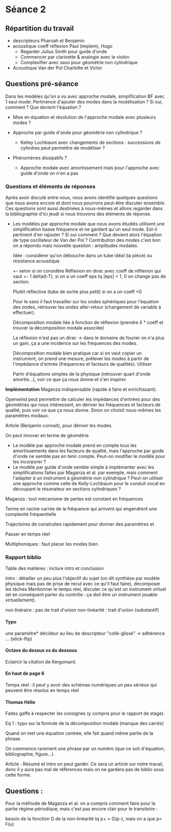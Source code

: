 # Séance 2

## Répartition du travail

- descripteurs Pharoah et Benjamin
- acoustique coeff réflexion Paul (implem), Hugo
  - Regarder Julius Smith pour guide d'onde
  - Commencer par clarinette & analogie avec le violon
  - Complexifier avec saxo pour géométrie non cylindrique
- Acoustique Van der Pol Charlotte et Victor

## Questions pré-séance

Dans les modèles qu'on a vu avec approche modale, simplification BF avec 1 seul mode:
Pertinence d'ajouter des modes dans la modélisation ? Si oui, comment ? Que devient l'équation ?

- Mise en équation et résolution de l'approche modale avec plusieurs modes ?
- Approche par guide d'onde pour géométrie non cylindrique ?
  - Kelley Lochbaum avec changements de sections : successions de cylindres peut permettre de modéliser ?

- Phénomènes dissipatifs ?
  - Approche modale avec amortissement mais pour l'approche avec guide d'onde on n'en a pas

### Questions et éléments de réponses

Après avoir discuté entre nous, nous avons identifié quelques questions que nous avons encore et dont nous pourrons peut-être discuter ensemble. Ces questions sont aussi destinées à nous-mêmes et allons regarder dans la bibliographie d'ici jeudi si nous trouvons des éléments de réponse.

- Les modèles par approche modale que nous avons étudiés utilisent une simplification basse fréquence et ne gardent qu'un seul mode. Est-il pertinent d'en rajouter ? Si oui comment ? Que devient alors l'équation de type oscillateur de Van der Pol ?
   Contribution des modes c'est bon on a répondu mais nouvelle question : amplitudes modales.

   Idée : considérer qu'on débouche dans un tube idéal (la pièce) ou résistance acoustique

   +- selon si on considère
   Réflexion en dirac avec coeff de réflexion qui vaut +- 1 delta(t-T), si on a un coeff eps tq |eps| < 1, 0 on change pas de section.

   Plutôt réflective (tube de sortie plus petit) si on a un coeff <0

   Pour le saxo il faut travailler sur les ondes sphériques pour l'équation des ondes, retrouver les ondes aller-retour (changement de variable à effectuer).

   Décomposition modale liée à fonction de réflexion (prendre $\delta$ * coeff et trouver la décomposition modale associée)

   La réflexion n'est pas un dirac -> dans le domaine de fourier on n'a plus un gain, ça a une incidence sur les fréquences des modes.

   Décomposition modale bien pratique car si on veut copier un instrument, on prend une mesure, prélever les modes à partir de l'impédance d'entrée (fréquences et facteurs de qualités). Utiliser 

   Partir d'équations simples de la physique (retrouver quart d'onde amortie...), voir ce que ça nous donne et s'en inspirer.

**Implémentation**
Maganza indispensable (rapide à faire et enrichissant).

Openwind peut permettre de calculer les impédances d'entrées pour des géométries qui nous intéressent, en dériver les fréquences et facteurs de qualité, puis voir ce que ça nous donne. Sinon on choisit nous-mêmes les paramètres modaux.

Article (Benjamin connait), pour dériver les modes.

On peut innover en terme de géométrie

- Le modèle par approche modale prend en compte tous les amortissements dans les facteurs de qualité, mais l'approche par guide d'onde ne semble pas en tenir compte. Peut-on modifier le modèle pour les incorporer ?
- Le modèle par guide d'onde semble simple à implémenter avec les simplifications faites par Maganza et al. par exemple, mais comment l'adapter à un instrument à géométrie non cylindrique ? Peut-on utiliser une approche comme celle de Kelly-Lochbaum pour le conduit vocal en découpant le résonateur en sections cylindriques ?

Maganza : tout mécanisme de pertes est constant en fréquences

Terme en racine carrée de la fréquence qui arrivent qui engendrent une complexité fréquentielle

Trajectoires de construites rapidement pour donner des paramètres et 

Passer en temps réel

Multiphoniques : faut placer les modes bien.

### Rapport biblio

Table des matières : inclure intro et conclusion

Intro : détailler un peu plus l'objectif du sujet (on dit synthèse par modèle physique mais pas de prise de recul avec ce qu'il faut faire), décomposer les tâches
Mentionner le temps réel, discuter ce qu'est un instrument virtuel (et en conséquent parler du contrôle : ça doit être un instrument jouable virtuellement).

non linéraire : pas de trait d'union
non-linéarité : trait d'union (substantif)

#### Typo

une paramètre*
décideur au lieu de descripteur
"collé-glissé" -> adhérence ... (stick-flip)

#### Octave du dessus vs du dessous 

Eclaircir la citation de Kergomard.

#### En haut de page 6

Temps réel : il peut y avoir des schémas numériques un peu sérieux qui peuvent être résolus en temps réel

#### Thomas Hélie

Faites gaffe à respecter les consignes (y compris pour le rapport de stage).

Eq 1 : typo sur la formule de la décomposition modale (manque des carrés)

Quand on met une équation centrée, elle fait quand même partie de la phrase.

On commence rarement une phrase par un numéro (que ce soit d'équation, bibliographie, figure...).

Article : Résumé et intro on peut garder. Ce sera un article sur notre travail, donc il y aura pas mal de références mais on ne gardera pas de biblio sous cette forme.


## Questions :

Pour la méthode de Maganza et al. on a compris comment faire pour la partie régime périodique, mais c'est pas encore clair pour le transitoire :

besoin de la fonction G de la non-linéarité tq p+ = G(p-), mais on a que p= F(u)

